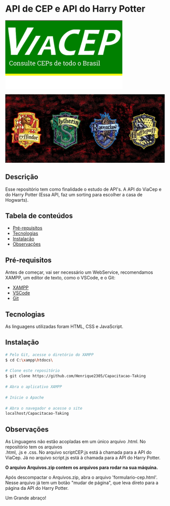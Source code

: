 # API de CEP e API do Harry Potter

![Details web](img1.png)

![Details web](img2.jpg)

## Descrição

Esse repositório tem como finalidade o estudo de API's. 
A API do ViaCep e do Harry Potter (Essa API, faz um sorting para escolher a casa de Hogwarts).

## Tabela de conteúdos

<!--ts-->
   * [Pré-requisitos](#pré-requisitos)
   * [Tecnologias](#tecnologias)
   * [Instalação](#instalação)
   * [Observações](#observações)
<!--te-->

## Pré-requisitos

Antes de começar, vai ser necessário um WebService, recomendamos XAMPP, um editor de texto, como o VSCode, e o Git:
<!--ts-->
  * [XAMPP](https://www.apachefriends.org/pt_br/index.html)
  * [VSCode](https://code.visualstudio.com/)
  * [Git](https://git-scm.com/)
<!--te-->

## Tecnologias

As linguagens utilizadas foram HTML, CSS e JavaScript.

## Instalação

```bash
# Pelo Git, acesse o diretório do XAMPP
$ cd C:\xampp\htdocs\

# Clone este repositório
$ git clone https://github.com/Henrique2305/Capacitacao-Taking

# Abra o aplicativo XAMPP

# Inicie o Apache

# Abra o navegador e acesse o site
localhost/Capacitacao-Taking
```

## Observações

As Linguagens não estão acopladas em um único arquivo .html. No repositório tem os  arquivos  
.html, .js e .css. No arquivo scriptCEP.js está à chamada para a API do ViaCep. Já no arquivo script.js está à chamada para a API do Harry Potter.

**O arquivo Arquivos.zip contem os arquivos para rodar na sua máquina.**

Após descompactar o Arquivos.zip, abra o arquivo 'formulario-cep.html'. Nesse arquivo já tem um botão "mudar de página", que leva direto para a página da API do Harry Potter. 

Um Grande abraço!

